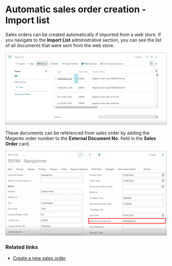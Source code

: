 # Automatic sales order creation - Import list

Sales orders can be created automatically if imported from a web store. If you navigate to the **Import List** administrative section, you can see the list of all documents that were sent from the web store.

![import_list](../images/import_list.PNG)

These documents can be referenced from sales order by adding the Magento order number to the **External Document No.** field in the **Sales Order** card. 

![external_doc_sales](../images/sales_order_external_number.PNG)

### Related links

- [Create a new sales order](../howto/create_sales_order.md)
